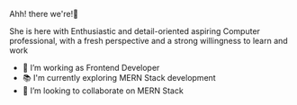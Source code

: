 Ahh! there we're!👋

 

She is here with Enthusiastic and detail-oriented aspiring Computer professional, with a fresh perspective and a strong willingness to learn and work


- 🔭 I’m working as Frontend Developer
- 📚 I'm currently exploring MERN Stack development 
- 👯 I’m looking to collaborate on MERN Stack

 
 
